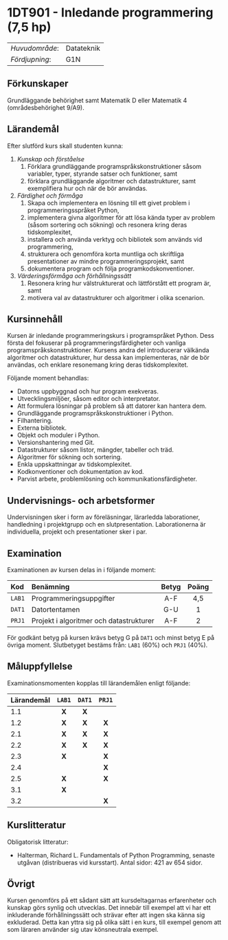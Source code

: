 # 1DT901 - Inledande programmering (7,5 hp)

|                |               |  
| ---            | ---           |  
| *Huvudområde*: | Datateknik    |  
| *Fördjupning*: | G1N           |  

## Förkunskaper

Grundläggande behörighet samt Matematik D eller Matematik 4 (områdesbehörighet 9/A9).

## Lärandemål

Efter slutförd kurs skall studenten kunna:

1.  *Kunskap och förståelse*
    1.  Förklara grundläggande programspråkskonstruktioner såsom 
        variabler, typer, styrande satser och funktioner, samt
    2.  förklara grundläggande algoritmer och datastrukturer, 
        samt exemplifiera hur och när de bör användas.
2.  *Färdighet och förmåga*
    1.  Skapa och implementera en lösning till ett givet problem 
        i programmeringsspråket Python,
    2.  implementera givna algoritmer för att lösa kända typer av 
        problem (såsom sortering och sökning) och resonera kring 
        deras tidskomplexitet,
    3.  installera och använda verktyg och bibliotek som används 
        vid programmering,
    4.  strukturera och genomföra korta muntliga och skriftliga 
        presentationer av mindre programmeringsprojekt, samt
    5.  dokumentera program och följa programkodskonventioner.
3.  *Värderingsförmåga och förhållningssätt*
    1.  Resonera kring hur välstrukturerat och lättförstått ett 
        program är, samt
    2.  motivera val av datastrukturer och algoritmer i olika 
        scenarion.

## Kursinnehåll

Kursen är inledande programmeringskurs i programspråket Python. Dess första del fokuserar på 
programmeringsfärdigheter och vanliga programspråkskonstruktioner. Kursens andra del introducerar 
välkända algoritmer och datastrukturer, hur dessa kan implementeras, när de bör användas, och 
enklare resonemang kring deras tidskomplexitet.

Följande moment behandlas:

-   Datorns uppbyggnad och hur program exekveras.
-   Utvecklingsmiljöer, såsom editor och interpretator.
-   Att formulera lösningar på problem så att datorer kan hantera dem.
-   Grundläggande programspråkskonstruktioner i Python.
-   Filhantering.
-   Externa bibliotek.
-   Objekt och moduler i Python.
-   Versionshantering med Git.
-   Datastrukturer såsom listor, mängder, tabeller och träd.
-   Algoritmer för sökning och sortering.
-   Enkla uppskattningar av tidskomplexitet.
-   Kodkonventioner och dokumentation av kod.
-   Parvist arbete, problemlösning och kommunikationsfärdigheter.

## Undervisnings- och arbetsformer

Undervisningen sker i form av föreläsningar, lärarledda laborationer, handledning i projektgrupp 
och en slutpresentation. Laborationerna är individuella, projekt och presentationer sker i par.

## Examination

Examinationen av kursen delas in i följande moment:

| Kod    | Benämning                               | Betyg | Poäng |  
| :---   | :-------------------------------------- | :---: | :---: |  
| `LAB1` | Programmeringsuppgifter                 | A-F   | 4,5   |  
| `DAT1` | Datortentamen                           | G-U   | 1     |  
| `PRJ1` | Projekt i algoritmer och datastrukturer | A-F   | 2     |  

För godkänt betyg på kursen krävs betyg G på `DAT1` och minst betyg E på övriga moment. Slutbetyget bestäms från: `LAB1` (60%) och `PRJ1` (40%).

## Måluppfyllelse

Examinationsmomenten kopplas till lärandemålen enligt följande:

| Lärandemål | `LAB1` | `DAT1` | `PRJ1` |  
| :--------- | :---:  | :---:  | :---:  |  
| 1.1        | **X**  | **X**  |        |  
| 1.2        | **X**  | **X**  | **X**  |  
| 2.1        | **X**  | **X**  | **X**  |  
| 2.2        | **X**  | **X**  | **X**  |  
| 2.3        | **X**  |        | **X**  |  
| 2.4        |        |        | **X**  |  
| 2.5        | **X**  |        | **X**  |  
| 3.1        | **X**  |        |        |  
| 3.2        |        |        | **X**  |  

## Kurslitteratur

Obligatorisk litteratur:

-   Halterman, Richard L. Fundamentals of Python Programming, 
    senaste utgåvan (distribueras vid kursstart). Antal sidor: 421 
    av 654 sidor.

## Övrigt

Kursen genomförs på ett sådant sätt att kursdeltagarnas erfarenheter och kunskap görs synlig och utvecklas. Det innebär till exempel att vi har ett inkluderande förhållningssätt och strävar efter att ingen ska känna sig exkluderad. Detta kan yttra sig på olika sätt i en kurs, till exempel genom att som läraren använder sig utav könsneutrala exempel.